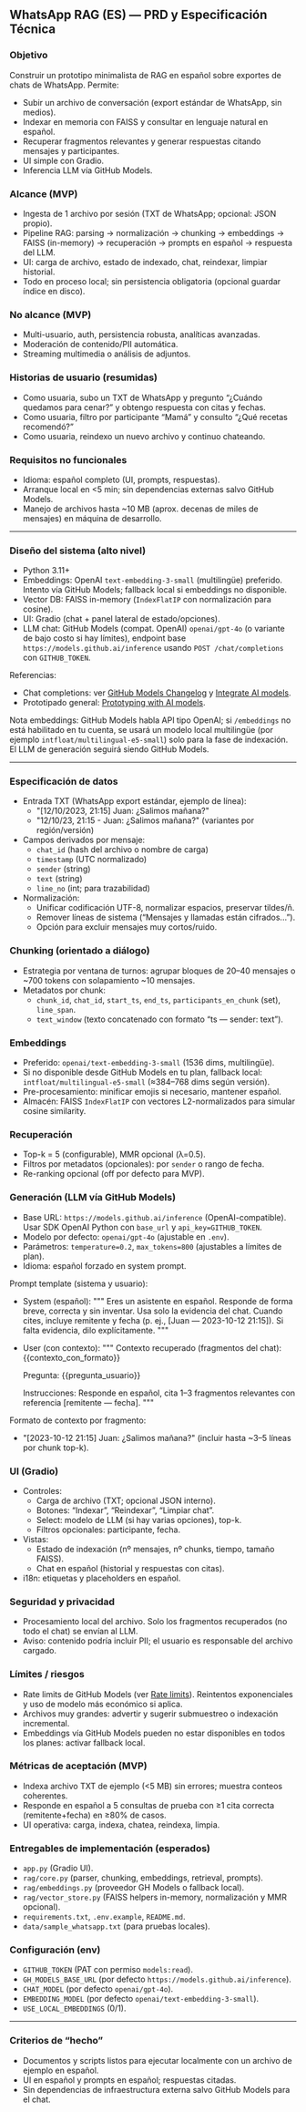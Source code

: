 ## WhatsApp RAG (ES) — PRD y Especificación Técnica

### Objetivo
Construir un prototipo minimalista de RAG en español sobre exportes de chats de WhatsApp. Permite:
- Subir un archivo de conversación (export estándar de WhatsApp, sin medios).
- Indexar en memoria con FAISS y consultar en lenguaje natural en español.
- Recuperar fragmentos relevantes y generar respuestas citando mensajes y participantes.
- UI simple con Gradio.
- Inferencia LLM vía GitHub Models.

### Alcance (MVP)
- Ingesta de 1 archivo por sesión (TXT de WhatsApp; opcional: JSON propio).
- Pipeline RAG: parsing → normalización → chunking → embeddings → FAISS (in-memory) → recuperación → prompts en español → respuesta del LLM.
- UI: carga de archivo, estado de indexado, chat, reindexar, limpiar historial.
- Todo en proceso local; sin persistencia obligatoria (opcional guardar índice en disco).

### No alcance (MVP)
- Multi-usuario, auth, persistencia robusta, analíticas avanzadas.
- Moderación de contenido/PII automática.
- Streaming multimedia o análisis de adjuntos.

### Historias de usuario (resumidas)
- Como usuaria, subo un TXT de WhatsApp y pregunto “¿Cuándo quedamos para cenar?” y obtengo respuesta con citas y fechas.
- Como usuaria, filtro por participante “Mamá” y consulto “¿Qué recetas recomendó?”
- Como usuaria, reindexo un nuevo archivo y continuo chateando.

### Requisitos no funcionales
- Idioma: español completo (UI, prompts, respuestas).
- Arranque local en <5 min; sin dependencias externas salvo GitHub Models.
- Manejo de archivos hasta ~10 MB (aprox. decenas de miles de mensajes) en máquina de desarrollo.

---

### Diseño del sistema (alto nivel)
- Python 3.11+
- Embeddings: OpenAI `text-embedding-3-small` (multilingüe) preferido. Intento vía GitHub Models; fallback local si embeddings no disponible.
- Vector DB: FAISS in-memory (`IndexFlatIP` con normalización para cosine).
- UI: Gradio (chat + panel lateral de estado/opciones).
- LLM chat: GitHub Models (compat. OpenAI) `openai/gpt-4o` (o variante de bajo costo si hay límites), endpoint base `https://models.github.ai/inference` usando `POST /chat/completions` con `GITHUB_TOKEN`.

Referencias:
- Chat completions: ver [GitHub Models Changelog](https://github.blog/changelog/2025-05-15-github-models-api-now-available/) y [Integrate AI models](https://docs.github.com/en/github-models/integrating-ai-models-into-your-development-workflow).
- Prototipado general: [Prototyping with AI models](https://docs.github.com/en/github-models/use-github-models/prototyping-with-ai-models).

Nota embeddings: GitHub Models habla API tipo OpenAI; si `/embeddings` no está habilitado en tu cuenta, se usará un modelo local multilingüe (por ejemplo `intfloat/multilingual-e5-small`) solo para la fase de indexación. El LLM de generación seguirá siendo GitHub Models.

---

### Especificación de datos
- Entrada TXT (WhatsApp export estándar, ejemplo de línea):
  - "[12/10/2023, 21:15] Juan: ¿Salimos mañana?"
  - "12/10/23, 21:15 - Juan: ¿Salimos mañana?" (variantes por región/versión)
- Campos derivados por mensaje:
  - `chat_id` (hash del archivo o nombre de carga)
  - `timestamp` (UTC normalizado)
  - `sender` (string)
  - `text` (string)
  - `line_no` (int; para trazabilidad)
- Normalización:
  - Unificar codificación UTF-8, normalizar espacios, preservar tildes/ñ.
  - Remover líneas de sistema (“Mensajes y llamadas están cifrados...”).
  - Opción para excluir mensajes muy cortos/ruido.

### Chunking (orientado a diálogo)
- Estrategia por ventana de turnos: agrupar bloques de 20–40 mensajes o ~700 tokens con solapamiento ~10 mensajes.
- Metadatos por chunk:
  - `chunk_id`, `chat_id`, `start_ts`, `end_ts`, `participants_en_chunk` (set), `line_span`.
  - `text_window` (texto concatenado con formato “ts — sender: text”).

### Embeddings
- Preferido: `openai/text-embedding-3-small` (1536 dims, multilingüe).
- Si no disponible desde GitHub Models en tu plan, fallback local: `intfloat/multilingual-e5-small` (≈384–768 dims según versión).
- Pre-procesamiento: minificar emojis si necesario, mantener español.
- Almacén: FAISS `IndexFlatIP` con vectores L2-normalizados para simular cosine similarity.

### Recuperación
- Top-k = 5 (configurable), MMR opcional (λ=0.5).
- Filtros por metadatos (opcionales): por `sender` o rango de fecha.
- Re-ranking opcional (off por defecto para MVP).

### Generación (LLM vía GitHub Models)
- Base URL: `https://models.github.ai/inference` (OpenAI-compatible). Usar SDK OpenAI Python con `base_url` y `api_key=GITHUB_TOKEN`.
- Modelo por defecto: `openai/gpt-4o` (ajustable en `.env`).
- Parámetros: `temperature=0.2`, `max_tokens=800` (ajustables a límites de plan).
- Idioma: español forzado en system prompt.

Prompt template (sistema y usuario):
- System (español):
  """
  Eres un asistente en español. Responde de forma breve, correcta y sin inventar. Usa solo la evidencia del chat.
  Cuando cites, incluye remitente y fecha (p. ej., [Juan — 2023-10-12 21:15]). Si falta evidencia, dilo explícitamente.
  """
- User (con contexto):
  """
  Contexto recuperado (fragmentos del chat):
  {{contexto_con_formato}}

  Pregunta: {{pregunta_usuario}}

  Instrucciones: Responde en español, cita 1–3 fragmentos relevantes con referencia [remitente — fecha].
  """

Formato de contexto por fragmento:
- "[2023-10-12 21:15] Juan: ¿Salimos mañana?" (incluir hasta ~3–5 líneas por chunk top-k).

### UI (Gradio)
- Controles:
  - Carga de archivo (TXT; opcional JSON interno).
  - Botones: “Indexar”, “Reindexar”, “Limpiar chat”.
  - Select: modelo de LLM (si hay varias opciones), top-k.
  - Filtros opcionales: participante, fecha.
- Vistas:
  - Estado de indexación (nº mensajes, nº chunks, tiempo, tamaño FAISS).
  - Chat en español (historial y respuestas con citas).
- i18n: etiquetas y placeholders en español.

### Seguridad y privacidad
- Procesamiento local del archivo. Solo los fragmentos recuperados (no todo el chat) se envían al LLM.
- Aviso: contenido podría incluir PII; el usuario es responsable del archivo cargado.

### Límites / riesgos
- Rate limits de GitHub Models (ver [Rate limits](https://docs.github.com/en/github-models/use-github-models/prototyping-with-ai-models#rate-limits)). Reintentos exponenciales y uso de modelo más económico si aplica.
- Archivos muy grandes: advertir y sugerir submuestreo o indexación incremental.
- Embeddings vía GitHub Models pueden no estar disponibles en todos los planes: activar fallback local.

### Métricas de aceptación (MVP)
- Indexa archivo TXT de ejemplo (<5 MB) sin errores; muestra conteos coherentes.
- Responde en español a 5 consultas de prueba con ≥1 cita correcta (remitente+fecha) en ≥80% de casos.
- UI operativa: carga, indexa, chatea, reindexa, limpia.

### Entregables de implementación (esperados)
- `app.py` (Gradio UI).
- `rag/core.py` (parser, chunking, embeddings, retrieval, prompts).
- `rag/embeddings.py` (proveedor GH Models o fallback local).
- `rag/vector_store.py` (FAISS helpers in-memory, normalización y MMR opcional).
- `requirements.txt`, `.env.example`, `README.md`.
- `data/sample_whatsapp.txt` (para pruebas locales).

### Configuración (env)
- `GITHUB_TOKEN` (PAT con permiso `models:read`).
- `GH_MODELS_BASE_URL` (por defecto `https://models.github.ai/inference`).
- `CHAT_MODEL` (por defecto `openai/gpt-4o`).
- `EMBEDDING_MODEL` (por defecto `openai/text-embedding-3-small`).
- `USE_LOCAL_EMBEDDINGS` (0/1).

---

### Criterios de “hecho”
- Documentos y scripts listos para ejecutar localmente con un archivo de ejemplo en español.
- UI en español y prompts en español; respuestas citadas.
- Sin dependencias de infraestructura externa salvo GitHub Models para el chat.
